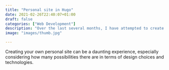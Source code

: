 ```yaml
---
title: "Personal site in Hugo"
date: 2021-02-26T22:40:07+01:00
draft: false
categories: ["Web Development"] 
description: "Over the last several months, I have attempted to create my personal website using various web technologies, ranging from Webpack and Pug to Vue.js, to no avail."
image: "images/thumb.jpg"

---
```


Creating your own personal site can be a daunting experience, especially considering how many possibilities there are in terms of design choices and technologies. 